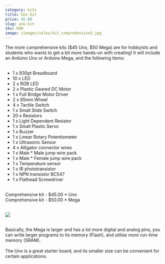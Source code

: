 ```yaml
---
category: kits
title: Uno kit
price: 45.00
slug: uno-kit
sku: HGW
image: /images/sales/kit_comprehensive2.jpg
---
```

The more comprehensive kits ($45 Uno, $50 Mega) are for hobbyists and students who wants to get a bit more hands-on with creating! It will include an Arduino Uno or Arduino Mega, and the following items: <br><br>

* 1 x 830pt Breadboard
* 10 x LED
* 2 x RGB LED
* 2 x Plastic Geared DC Motor
* 1 x Full Bridge Motor Driver
* 2 x 65mm Wheel
* 4 x Tactile Switch
* 1 x Small Slide Switch
* 20 x Resistors
* 1 x Light Dependent Resistor
* 1 x Small Plastic Servo
* 1 x Buzzer
* 1 x Linear Rotary Potentiometer
* 1 x Ultrasonic Sensor
* 4 x Alligator connector wires
* 1 x Male * Male jump wire pack
* 1 x Male * Female jump wire pack
* 1 x Temperature sensor
* 1 x IR phototransistor
* 1 x NPN transistor BC547
* 1 x Flathead Screwdriver

<br>Comprehensive kit -	$45.00 * Uno
<br>Comprehensive kit -	$50.00 * Mega

<br><img src="/images/sales/arduino_comp.png"/>

<br>Basically, the Mega is larger and has a lot more digital and analog pins, you can write larger programs to its memory (Flash), and utilise more run-time memory (SRAM).
<br>
<br>The Uno is a great starter board, and its smaller size can be convenient for certain applications.
